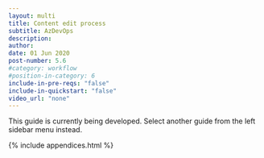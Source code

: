 ```yaml
---
layout: multi
title: Content edit process
subtitle: AzDevOps
description:
author:
date: 01 Jun 2020
post-number: 5.6
#category: workflow
#position-in-category: 6
include-in-pre-reqs: "false"
include-in-quickstart: "false"
video_url: "none"
---
```


This guide is currently being developed. Select another guide from the left sidebar menu instead.

<!--
uncomment to add content

{% include prerequisites.html %}

## Topics in this guide

- [Example topic full name](#example-shortname)

{% include video.html %}

## Example {#example-shortname}

Complete the following steps to...

For example, in the following image, ...

![Alt image text placeholder]((../assets/images/05-workflow/ce-process/azdev/img-placeholder.png)

-->

{% include appendices.html %}
